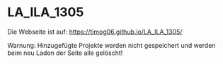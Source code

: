 # LA_ILA_1305

Die Webseite ist auf: https://timog06.github.io/LA_ILA_1305/

Warnung: Hinzugefügte Projekte werden nicht gespeichert und werden beim neu Laden der Seite alle gelöscht!

